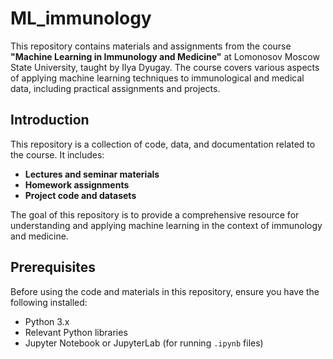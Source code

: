 # ML_immunology

This repository contains materials and assignments from the course **"Machine Learning in Immunology and Medicine"** at Lomonosov Moscow State University, taught by Ilya Dyugay. The course covers various aspects of applying machine learning techniques to immunological and medical data, including practical assignments and projects.

## Introduction

This repository is a collection of code, data, and documentation related to the course. It includes:
- **Lectures and seminar materials**
- **Homework assignments**
- **Project code and datasets**

The goal of this repository is to provide a comprehensive resource for understanding and applying machine learning in the context of immunology and medicine.

## Prerequisites

Before using the code and materials in this repository, ensure you have the following installed:
- Python 3.x
- Relevant Python libraries 
- Jupyter Notebook or JupyterLab (for running `.ipynb` files)
